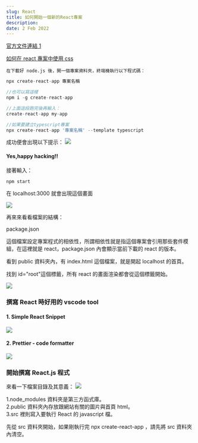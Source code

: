 ```yaml
---
slug: React
title: 如何開始一個新的React專案
description:
date: 2 Feb 2022
---
```


[官方文件連結 1](https://zh-hant.reactjs.org/docs/create-a-new-react-app.html)

[如何在 react 專案中使用 css](https://create-react-app.dev/docs/adding-css-reset)
&nbsp;

    在下載好 node.js 後，開一個專案資料夾，終端機執行以下程式碼：

```javascript
npx create-react-app 專案名稱

//也可以寫這樣
npm i -g create-react-app

//上面這段跑完後再輸入：
create-react-app my-app

//如果要建立typescript專案
npx create-react-app '專案名稱' --template typescript
```

成功便會出現以下提示：
![](https://i.imgur.com/Z1JPeAC.png)

#### Yes,happy hacking!!

接著輸入：

```javascript
npm start
```

在 localhost:3000 就會出現這個畫面

![](https://i.imgur.com/x8kytkw.png)

再來來看看檔案的結構：

package.json

這個檔案設定專案程式的相依性，所謂相依性就是指這個專案會引用那些套件模組，在這裡就是 react，package.json 內會顯示當前下載的 react 的版本。

看到 public 資料夾內，有 index.html 這個檔案，就是開起 localhost 的首頁。

找到 id="root"這個標籤，所有 react 的畫面渲染都會從這個標籤開始。

![](https://i.imgur.com/c5ipK8F.png)

### 撰寫 React 時好用的 vscode tool

#### 1. Simple React Snippet

![](https://i.imgur.com/a9VqlNs.png)

#### 2. Prettier - code formatter

![](https://i.imgur.com/vhGpaK5.png)

### 開始撰寫 React.js 程式

來看一下檔案目錄及其意義：
![](https://i.imgur.com/ezjBOib.png)

1.node_modules 資料夾是第三方函式庫。  
2.public 資料夾內存放跟網站有關的圖片與首頁 html。  
3.src 裡則寫入要執行 React 的 javascript 檔。

先從 src 資料夾開始，如果剛執行完 npx create-react-app ，請先將 src 資料夾內清空。
